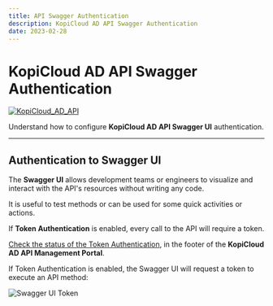```yaml
---
title: API Swagger Authentication
description: KopiCloud AD API Swagger Authentication
date: 2023-02-28
---
```


# KopiCloud AD API Swagger Authentication
[![KopiCloud_AD_API](https://img.shields.io/badge/kopiCloud_ad-v1.0+-blueviolet.svg)](https://www.kopicloud-ad-api.com)

Understand how to configure **KopiCloud AD API Swagger UI** authentication.

----

## Authentication to Swagger UI

The **Swagger UI** allows development teams or engineers to visualize and interact with the API's resources without writing any code.

It is useful to test methods or can be used for some quick activities or actions.

If **Token Authentication** is enabled, every call to the API will require a token.

[Check the status of the Token Authentication](settings/token-authentication.md), in the footer of the **KopiCloud AD API Management Portal**.

If Token Authentication is enabled, the Swagger UI will request a token to execute an API method:

![Swagger UI Token](https://help.kopicloud-ad-api.com/assets/docs/swagger_token.png)
